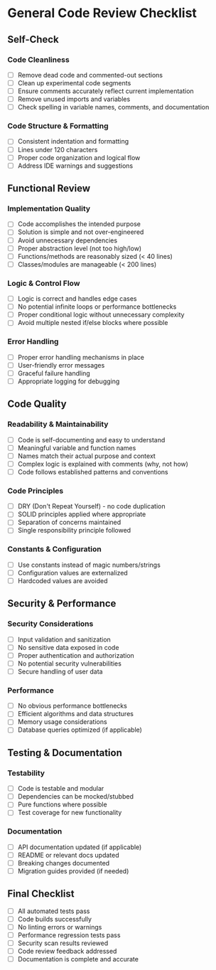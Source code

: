 # General Code Review Checklist

## Self-Check

### Code Cleanliness
- [ ] Remove dead code and commented-out sections
- [ ] Clean up experimental code segments
- [ ] Ensure comments accurately reflect current implementation
- [ ] Remove unused imports and variables
- [ ] Check spelling in variable names, comments, and documentation

### Code Structure & Formatting
- [ ] Consistent indentation and formatting
- [ ] Lines under 120 characters
- [ ] Proper code organization and logical flow
- [ ] Address IDE warnings and suggestions

## Functional Review

### Implementation Quality
- [ ] Code accomplishes the intended purpose
- [ ] Solution is simple and not over-engineered
- [ ] Avoid unnecessary dependencies
- [ ] Proper abstraction level (not too high/low)
- [ ] Functions/methods are reasonably sized (< 40 lines)
- [ ] Classes/modules are manageable (< 200 lines)

### Logic & Control Flow
- [ ] Logic is correct and handles edge cases
- [ ] No potential infinite loops or performance bottlenecks
- [ ] Proper conditional logic without unnecessary complexity
- [ ] Avoid multiple nested if/else blocks where possible

### Error Handling
- [ ] Proper error handling mechanisms in place
- [ ] User-friendly error messages
- [ ] Graceful failure handling
- [ ] Appropriate logging for debugging

## Code Quality

### Readability & Maintainability
- [ ] Code is self-documenting and easy to understand
- [ ] Meaningful variable and function names
- [ ] Names match their actual purpose and context
- [ ] Complex logic is explained with comments (why, not how)
- [ ] Code follows established patterns and conventions

### Code Principles
- [ ] DRY (Don't Repeat Yourself) - no code duplication
- [ ] SOLID principles applied where appropriate
- [ ] Separation of concerns maintained
- [ ] Single responsibility principle followed

### Constants & Configuration
- [ ] Use constants instead of magic numbers/strings
- [ ] Configuration values are externalized
- [ ] Hardcoded values are avoided

## Security & Performance

### Security Considerations
- [ ] Input validation and sanitization
- [ ] No sensitive data exposed in code
- [ ] Proper authentication and authorization
- [ ] No potential security vulnerabilities
- [ ] Secure handling of user data

### Performance
- [ ] No obvious performance bottlenecks
- [ ] Efficient algorithms and data structures
- [ ] Memory usage considerations
- [ ] Database queries optimized (if applicable)

## Testing & Documentation

### Testability
- [ ] Code is testable and modular
- [ ] Dependencies can be mocked/stubbed
- [ ] Pure functions where possible
- [ ] Test coverage for new functionality

### Documentation
- [ ] API documentation updated (if applicable)
- [ ] README or relevant docs updated
- [ ] Breaking changes documented
- [ ] Migration guides provided (if needed)

## Final Checklist

- [ ] All automated tests pass
- [ ] Code builds successfully
- [ ] No linting errors or warnings
- [ ] Performance regression tests pass
- [ ] Security scan results reviewed
- [ ] Code review feedback addressed
- [ ] Documentation is complete and accurate
